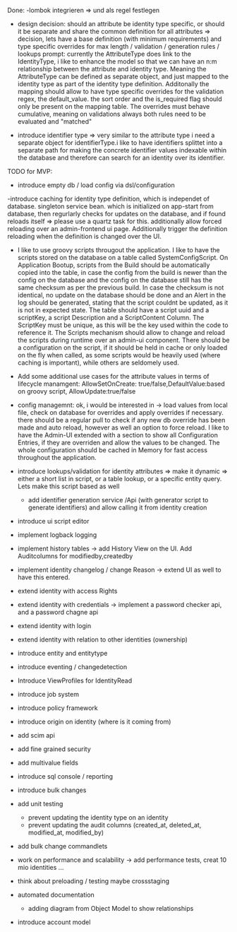 Done:
-lombok integrieren => und als regel festlegen
- design decision: should an attribute be identity type specific, or should it be separate and share the common definition for all attributes => decision, lets have a base definition (with minimum requirements) and type specific overrides for max length / validation / generation rules / lookups
prompt: currently the AttributeType does link to the IdentityType, i like to enhance the model so that we can have an n:m relationship between the attribute and identity type. Meaning the AttributeType can be defined as separate object, and just mapped to the identity type as part of the identity type definition. Additonally the mapping should allow to have type specific overrides for the validation regex, the default_value. the sort order and the is_required flag should only be present on the mapping table. The overrides must behave cumulative, meaning on validations always both rules need to be evaluated and "matched"

- introduce identifier type => very similar to the attribute type i need a separate object for identifierType.i like to have identifiers splittet into a separate path for making the concrete identifier values indexable within the database and therefore can search for an identity over its identifier.




TODO for MVP:




- introduce empty db / load config via dsl/configuration


-introduce caching for identity type definition, which is independet of database. singleton service bean. which is initialized on app-start from database, then regurlarly checks for updates on the database, and if found reloads itself => please use a quartz task for this. additionally allow forced reloading over an admin-frontend ui page. Additionally trigger the definition reloading when the definition is changed over the UI.







- I like to use groovy scripts througout the application. I like to have the scripts stored on the database on a table called SystemConfigScript. On Application Bootup, scripts from the Build should be automatically copied into the table, in case the config from the build is newer than the config on the database and the config on the database still has the same checksum as per the previous build. In case the checksum is not identical, no update on the database should be done and an Alert in the log should be generated, stating that the script couldnt be updated, as it is not in expected state. The table should have a script uuid and a scriptKey, a script Description and a ScriptContent Column. The ScriptKey must be unique, as this will be the key used within the code to reference it. The Scripts mechanism should allow to change and reload the scripts during runtime over an admin-ui component. There should be a configuration on the script, if it should be held in cache or only loaded on the fly when called, as some scripts would be heavily used (where caching is important), while others are seldomely used.


- Add some additional use cases for the attribute values in terms of lifecycle manamgent: AllowSetOnCreate: true/false,DefaultValue:based on groovy script, AllowUpdate:true/false 

- config managemnt:
ok, i would be interested in -> load values from local file, check on database for overrides and apply overrides if necessary. there should be a regular pull to check if any new db override has been made and auto reload, however as well an option to force reload. I like to have the Admin-UI extended with a section to show all Configuration Entries, if they are overriden and allow the values to be changed. The whole configuration should be cached in Memory for fast access throughout the application.




- introduce lookups/validation for identity attributes => make it dynamic => either a short list in script, or a table lookup, or a specific entity query. Lets make this script based as well






    - add identifier generation service /Api (with generator script to generate identifiers) and allow calling it from identity creation

- introduce ui script editor
- implement logback logging
- implement history tables -> add History View on the UI. Add Auditcolumns for modifiedby,createdby
- implement identity changelog / change Reason  -> extend UI as well to have this entered.

- extend identity with access Rights
- extend identity with credentials -> implement a password checker api, and a password chagne api
- extend identity with login
- extend identity with relation to other identities (ownership)

- introduce entity and entitytype

- introduce eventing / changedetection
- Introduce ViewProfiles for IdentityRead

- introduce job system 
- introduce policy framework
- introduce origin on identity (where is it coming from)
- add scim api

- add fine grained security
- add multivalue fields

- introduce sql console / reporting
- introduce bulk changes


- add unit testing
    - prevent updating the identity type on an identity
    - prevent updating the audit columns (created_at, deleted_at, modified_at, modified_by)
- add bulk change commandlets


- work on performance and scalability
    -> add performance tests, creat 10 mio identities ...
- think about preloading / testing maybe crossstaging
- automated documentation
    - adding diagram from Object Model to show relationships

- introduce account model